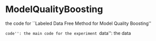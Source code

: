 # ModelQualityBoosting

the code for ``Labeled Data Free Method for Model Quality Boosting''

``code'': the main code for the experiment
``data'': the data
